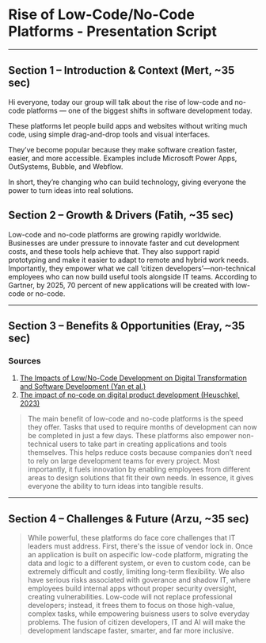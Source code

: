 # Rise of Low-Code/No-Code Platforms - Presentation Script

---

## Section 1 – Introduction & Context (Mert, ~35 sec)

Hi everyone, today our group will talk about the rise of low-code and no-code platforms — one of the biggest shifts in software development today.

These platforms let people build apps and websites without writing much code, using simple drag-and-drop tools and visual interfaces.

They’ve become popular because they make software creation faster, easier, and more accessible. Examples include Microsoft Power Apps, OutSystems, Bubble, and Webflow.

In short, they’re changing who can build technology, giving everyone the power to turn ideas into real solutions.


## Section 2 – Growth & Drivers (Fatih, ~35 sec)

Low-code and no-code platforms are growing rapidly worldwide. Businesses are under pressure to innovate faster and cut development costs, and these tools help achieve that. They also support rapid prototyping and make it easier to adapt to remote and hybrid work needs. Importantly, they empower what we call ‘citizen developers’—non-technical employees who can now build useful tools alongside IT teams. According to Gartner, by 2025, 70 percent of new applications will be created with low-code or no-code.

---

## Section 3 – Benefits & Opportunities (Eray, ~35 sec)

### Sources

1. [The Impacts of Low/No-Code Development on Digital Transformation and Software Development (Yan et al.)](https://arxiv.org/pdf/2112.14073)
2. [The impact of no-code on digital product development (Heuschkel, 2023)](https://arxiv.org/pdf/2307.16717)

> The main benefit of low-code and no-code platforms is the speed they offer. Tasks that used to require months of development can now be completed in just a few days. These platforms also empower non-technical users to take part in creating applications and tools themselves. This helps reduce costs because companies don’t need to rely on large development teams for every project. Most importantly, it fuels innovation by enabling employees from different areas to design solutions that fit their own needs. In essence, it gives everyone the ability to turn ideas into tangible results.

---

## Section 4 – Challenges & Future (Arzu, ~35 sec)
> While powerful, these platforms do face core challenges that IT leaders must address. First, there's the issue of vendor lock in. Once an application is built on aspecific low-code platform, migrating the data and logic to a different system, or even to custom code, can be extremely difficult and costly, limiting long-term flexibility.
  We also have serious risks associated with goverance and shadow IT, where employees build internal apps wthout proper security oversight, creating vulnerabilities.
Low-code will not replace professional developers; instead, it frees them to focus on those high-value, complex tasks, while empowering buisness users to solve everyday problems. The fusion of citizen developers, IT and AI will make the development landscape faster, smarter, and far more inclusive.
